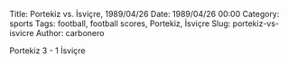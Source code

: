 Title: Portekiz vs. İsviçre, 1989/04/26
Date: 1989/04/26 00:00
Category: sports
Tags: football, football scores, Portekiz, İsviçre
Slug: portekiz-vs-isvicre
Author: carbonero


Portekiz 3 - 1 İsviçre
